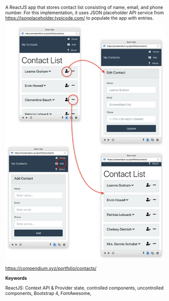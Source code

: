 A ReactJS app that stores contact list consisting of name, email, and phone number. For this implementation, it uses JSON placeholder API service from https://jsonplaceholder.typicode.com/ to populate the app with entries.

![](public/contacts.png)

https://compendium.xyz/portfolio/contacts/

**Keywords**

ReactJS: Context API & Provider state, controlled components, uncontrolled components,
Bootstrap 4, 
FontAwesome,
